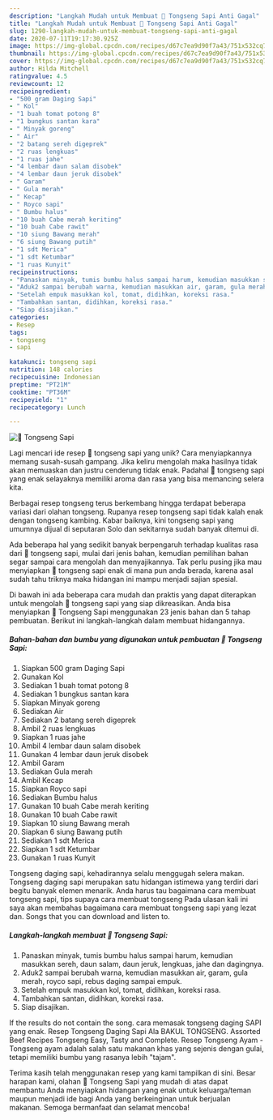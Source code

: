 ```yaml
---
description: "Langkah Mudah untuk Membuat 🥩 Tongseng Sapi Anti Gagal"
title: "Langkah Mudah untuk Membuat 🥩 Tongseng Sapi Anti Gagal"
slug: 1290-langkah-mudah-untuk-membuat-tongseng-sapi-anti-gagal
date: 2020-07-11T19:17:30.925Z
image: https://img-global.cpcdn.com/recipes/d67c7ea9d90f7a43/751x532cq70/🥩-tongseng-sapi-foto-resep-utama.jpg
thumbnail: https://img-global.cpcdn.com/recipes/d67c7ea9d90f7a43/751x532cq70/🥩-tongseng-sapi-foto-resep-utama.jpg
cover: https://img-global.cpcdn.com/recipes/d67c7ea9d90f7a43/751x532cq70/🥩-tongseng-sapi-foto-resep-utama.jpg
author: Hilda Mitchell
ratingvalue: 4.5
reviewcount: 12
recipeingredient:
- "500 gram Daging Sapi"
- " Kol"
- "1 buah tomat potong 8"
- "1 bungkus santan kara"
- " Minyak goreng"
- " Air"
- "2 batang sereh digeprek"
- "2 ruas lengkuas"
- "1 ruas jahe"
- "4 lembar daun salam disobek"
- "4 lembar daun jeruk disobek"
- " Garam"
- " Gula merah"
- " Kecap"
- " Royco sapi"
- " Bumbu halus"
- "10 buah Cabe merah keriting"
- "10 buah Cabe rawit"
- "10 siung Bawang merah"
- "6 siung Bawang putih"
- "1 sdt Merica"
- "1 sdt Ketumbar"
- "1 ruas Kunyit"
recipeinstructions:
- "Panaskan minyak, tumis bumbu halus sampai harum, kemudian masukkan sereh, daun salam, daun jeruk, lengkuas, jahe dan dagingnya."
- "Aduk2 sampai berubah warna, kemudian masukkan air, garam, gula merah, royco sapi, rebus daging sampai empuk."
- "Setelah empuk masukkan kol, tomat, didihkan, koreksi rasa."
- "Tambahkan santan, didihkan, koreksi rasa."
- "Siap disajikan."
categories:
- Resep
tags:
- tongseng
- sapi

katakunci: tongseng sapi 
nutrition: 148 calories
recipecuisine: Indonesian
preptime: "PT21M"
cooktime: "PT36M"
recipeyield: "1"
recipecategory: Lunch

---
```



![🥩 Tongseng Sapi](https://img-global.cpcdn.com/recipes/d67c7ea9d90f7a43/751x532cq70/🥩-tongseng-sapi-foto-resep-utama.jpg)

Lagi mencari ide resep 🥩 tongseng sapi yang unik? Cara menyiapkannya memang susah-susah gampang. Jika keliru mengolah maka hasilnya tidak akan memuaskan dan justru cenderung tidak enak. Padahal 🥩 tongseng sapi yang enak selayaknya memiliki aroma dan rasa yang bisa memancing selera kita.

Berbagai resep tongseng terus berkembang hingga terdapat beberapa variasi dari olahan tongseng. Rupanya resep tongseng sapi tidak kalah enak dengan tongseng kambing. Kabar baiknya, kini tongseng sapi yang umumnya dijual di seputaran Solo dan sekitarnya sudah banyak ditemui di.

Ada beberapa hal yang sedikit banyak berpengaruh terhadap kualitas rasa dari 🥩 tongseng sapi, mulai dari jenis bahan, kemudian pemilihan bahan segar sampai cara mengolah dan menyajikannya. Tak perlu pusing jika mau menyiapkan 🥩 tongseng sapi enak di mana pun anda berada, karena asal sudah tahu triknya maka hidangan ini mampu menjadi sajian spesial.


Di bawah ini ada beberapa cara mudah dan praktis yang dapat diterapkan untuk mengolah 🥩 tongseng sapi yang siap dikreasikan. Anda bisa menyiapkan 🥩 Tongseng Sapi menggunakan 23 jenis bahan dan 5 tahap pembuatan. Berikut ini langkah-langkah dalam membuat hidangannya.

<!--inarticleads1-->

##### Bahan-bahan dan bumbu yang digunakan untuk pembuatan 🥩 Tongseng Sapi:

1. Siapkan 500 gram Daging Sapi
1. Gunakan  Kol
1. Sediakan 1 buah tomat potong 8
1. Sediakan 1 bungkus santan kara
1. Siapkan  Minyak goreng
1. Sediakan  Air
1. Sediakan 2 batang sereh digeprek
1. Ambil 2 ruas lengkuas
1. Siapkan 1 ruas jahe
1. Ambil 4 lembar daun salam disobek
1. Gunakan 4 lembar daun jeruk disobek
1. Ambil  Garam
1. Sediakan  Gula merah
1. Ambil  Kecap
1. Siapkan  Royco sapi
1. Sediakan  Bumbu halus
1. Gunakan 10 buah Cabe merah keriting
1. Gunakan 10 buah Cabe rawit
1. Siapkan 10 siung Bawang merah
1. Siapkan 6 siung Bawang putih
1. Sediakan 1 sdt Merica
1. Siapkan 1 sdt Ketumbar
1. Gunakan 1 ruas Kunyit


Tongseng daging sapi, kehadirannya selalu menggugah selera makan. Tongseng daging sapi merupakan satu hidangan istimewa yang terdiri dari begitu banyak elemen menarik. Anda harus tau bagaimana cara membuat tongseng sapi, tips supaya cara membuat tongseng Pada ulasan kali ini saya akan membahas bagaimana cara membuat tongseng sapi yang lezat dan. Songs that you can download and listen to. 

<!--inarticleads2-->

##### Langkah-langkah membuat 🥩 Tongseng Sapi:

1. Panaskan minyak, tumis bumbu halus sampai harum, kemudian masukkan sereh, daun salam, daun jeruk, lengkuas, jahe dan dagingnya.
1. Aduk2 sampai berubah warna, kemudian masukkan air, garam, gula merah, royco sapi, rebus daging sampai empuk.
1. Setelah empuk masukkan kol, tomat, didihkan, koreksi rasa.
1. Tambahkan santan, didihkan, koreksi rasa.
1. Siap disajikan.


If the results do not contain the song. cara memasak tongseng daging SAPI yang enak. Resep Tongseng Daging Sapi Ala BAKUL TONGSENG. Assorted Beef Recipes Tongseng Easy, Tasty and Complete. Resep Tongseng Ayam - Tongseng ayam adalah salah satu makanan khas yang sejenis dengan gulai, tetapi memiliki bumbu yang rasanya lebih &#34;tajam&#34;. 

Terima kasih telah menggunakan resep yang kami tampilkan di sini. Besar harapan kami, olahan 🥩 Tongseng Sapi yang mudah di atas dapat membantu Anda menyiapkan hidangan yang enak untuk keluarga/teman maupun menjadi ide bagi Anda yang berkeinginan untuk berjualan makanan. Semoga bermanfaat dan selamat mencoba!

